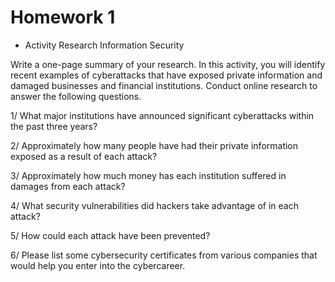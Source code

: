 # Homework 1

* Activity Research Information Security

Write a one-page summary of your research.
In this activity, you will identify recent examples of cyberattacks that have exposed private information and damaged businesses and financial institutions.
Conduct online research to answer the following questions.

1/ What major institutions have announced significant cyberattacks within the past three years?

2/ Approximately how many people have had their private information exposed as a result of each attack?

3/ Approximately how much money has each institution suffered in damages from each attack?

4/ What security vulnerabilities did hackers take advantage of in each attack?

5/ How could each attack have been prevented?

6/ Please list some cybersecurity certificates from various companies that would help you enter into the cybercareer.